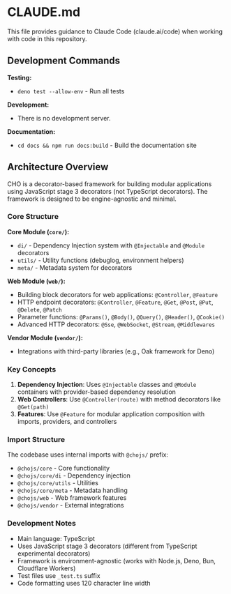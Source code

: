 # CLAUDE.md

This file provides guidance to Claude Code (claude.ai/code) when working with code in this repository.

## Development Commands

**Testing:**

- `deno test --allow-env` - Run all tests

**Development:**

- There is no development server.

**Documentation:**

- `cd docs && npm run docs:build` - Build the documentation site

## Architecture Overview

CHO is a decorator-based framework for building modular applications using JavaScript stage 3 decorators (not TypeScript
decorators). The framework is designed to be engine-agnostic and minimal.

### Core Structure

**Core Module (`core/`):**

- `di/` - Dependency Injection system with `@Injectable` and `@Module` decorators
- `utils/` - Utility functions (debuglog, environment helpers)
- `meta/` - Metadata system for decorators

**Web Module (`web/`):**

- Building block decorators for web applications: `@Controller`, `@Feature`
- HTTP endpoint decorators: `@Controller`, `@Feature`, `@Get`, `@Post`, `@Put`, `@Delete`, `@Patch`
- Parameter functions: `@Params()`, `@Body()`, `@Query()`, `@Header()`, `@Cookie()`
- Advanced HTTP decorators: `@Sse`, `@WebSocket`, `@Stream`, `@Middlewares`

**Vendor Module (`vendor/`):**

- Integrations with third-party libraries (e.g., Oak framework for Deno)

### Key Concepts

1. **Dependency Injection**: Uses `@Injectable` classes and `@Module` containers with provider-based dependency
   resolution
2. **Web Controllers**: Use `@Controller(route)` with method decorators like `@Get(path)`
3. **Features**: Use `@Feature` for modular application composition with imports, providers, and controllers

### Import Structure

The codebase uses internal imports with `@chojs/` prefix:

- `@chojs/core` - Core functionality
- `@chojs/core/di` - Dependency injection
- `@chojs/core/utils` - Utilities
- `@chojs/core/meta` - Metadata handling
- `@chojs/web` - Web framework features
- `@chojs/vendor` - External integrations

### Development Notes

- Main language: TypeScript
- Uses JavaScript stage 3 decorators (different from TypeScript experimental decorators)
- Framework is environment-agnostic (works with Node.js, Deno, Bun, Cloudflare Workers)
- Test files use `_test.ts` suffix
- Code formatting uses 120 character line width
